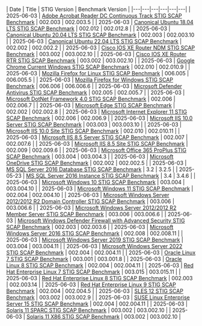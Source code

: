 | Date | Title | STIG Version | Benchmark Version |
|---|---|---|---|---|---|
| 2025-06-03 | [Adobe Acrobat Reader DC Continuous Track STIG SCAP Benchmark](https://raw.githubusercontent.com/niwc-atlantic/scap-content-library/refs/heads/main/Current/U_Adobe_Acrobat_Reader_DC_Continuous_V2R3_STIG_SCAP_1-4_Benchmark-enhancedV5-signed.zip) | 002.003 | 002.003.5 |
| 2025-06-03 | [Canonical Ubuntu 18.04 LTS STIG SCAP Benchmark](https://raw.githubusercontent.com/niwc-atlantic/scap-content-library/refs/heads/main/Current/U_CAN_Ubuntu_18-04_V2R12_STIG_SCAP_1-4_Benchmark-enhancedV8-signed.zip) | 002.012 | 002.012.8 |
| 2025-06-03 | [Canonical Ubuntu 20.04 LTS STIG SCAP Benchmark](https://raw.githubusercontent.com/niwc-atlantic/scap-content-library/refs/heads/main/Current/U_CAN_Ubuntu_20-04_LTS_V2R3_STIG_SCAP_1-4_Benchmark-enhancedV10-signed.zip) | 002.003 | 002.003.10 |
| 2025-06-03 | [Canonical Ubuntu 22.04 LTS STIG SCAP Benchmark](https://raw.githubusercontent.com/niwc-atlantic/scap-content-library/refs/heads/main/Current/U_CAN_Ubuntu_22-04_LTS_V2R2_STIG_SCAP_1-4_Benchmark-enhancedV2-signed.zip) | 002.002 | 002.002.2 |
| 2025-06-03 | [Cisco IOS XE Router NDM STIG SCAP Benchmark](https://raw.githubusercontent.com/niwc-atlantic/scap-content-library/refs/heads/main/Current/U_Cisco_IOS-XE_Router_NDM_V3R2_STIG_SCAP_1-4_Benchmark-enhancedV10-signed.zip) | 003.002 | 003.002.10 |
| 2025-06-03 | [Cisco IOS XE Router RTR STIG SCAP Benchmark](https://raw.githubusercontent.com/niwc-atlantic/scap-content-library/refs/heads/main/Current/U_Cisco_IOS-XE_Router_RTR_V3R2_STIG_SCAP_1-4_Benchmark-enhancedV10-signed.zip) | 003.002 | 003.002.10 |
| 2025-06-03 | [Google Chrome Current Windows STIG SCAP Benchmark](https://raw.githubusercontent.com/niwc-atlantic/scap-content-library/refs/heads/main/Current/U_Google_Chrome_V2R10_STIG_SCAP_1-4_Benchmark-enhancedV9-signed.zip) | 002.010 | 002.010.9 |
| 2025-06-03 | [Mozilla Firefox for Linux STIG SCAP Benchmark](https://raw.githubusercontent.com/niwc-atlantic/scap-content-library/refs/heads/main/Current/U_MOZ_Firefox_Linux_V6R5_STIG_SCAP_1-4_Benchmark-enhancedV5-signed.zip) | 006.005 | 006.005.5 |
| 2025-06-03 | [Mozilla Firefox for Windows STIG SCAP Benchmark](https://raw.githubusercontent.com/niwc-atlantic/scap-content-library/refs/heads/main/Current/U_MOZ_Firefox_Windows_V6R6_STIG_SCAP_1-4_Benchmark-enhancedV6-signed.zip) | 006.006 | 006.006.6 |
| 2025-06-03 | [Microsoft Defender Antivirus STIG SCAP Benchmark](https://raw.githubusercontent.com/niwc-atlantic/scap-content-library/refs/heads/main/Current/U_MS_Defender_Antivirus_V2R5_STIG_SCAP_1-4_Benchmark-enhancedV7-signed.zip) | 002.005 | 002.005.7 |
| 2025-06-03 | [Microsoft DotNet Framework 4.0 STIG SCAP Benchmark](https://raw.githubusercontent.com/niwc-atlantic/scap-content-library/refs/heads/main/Current/U_MS_DotNet_Framework_4-0_V2R6_STIG_SCAP_1-4_Benchmark-enhancedV7-signed.zip) | 002.006 | 002.006.7 |
| 2025-06-03 | [Microsoft Edge STIG SCAP Benchmark](https://raw.githubusercontent.com/niwc-atlantic/scap-content-library/refs/heads/main/Current/U_MS_Edge_V2R2_STIG_SCAP_1-4_Benchmark-enhancedV8-signed.zip) | 002.002 | 002.002.8 |
| 2025-06-03 | [Microsoft Internet Explorer 11 STIG SCAP Benchmark](https://raw.githubusercontent.com/niwc-atlantic/scap-content-library/refs/heads/main/Current/U_MS_IE11_V2R6_STIG_SCAP_1-4_Benchmark-enhancedV9-signed.zip) | 002.006 | 002.006.9 |
| 2025-06-03 | [Microsoft IIS 10.0 Server STIG SCAP Benchmark](https://raw.githubusercontent.com/niwc-atlantic/scap-content-library/refs/heads/main/Current/U_MS_IIS_10-0_Server_V3R2_STIG_SCAP_1-4_Benchmark-enhancedV10-signed.zip) | 003.003 | 003.003.10 |
| 2025-06-03 | [Microsoft IIS 10.0 Site STIG SCAP Benchmark](https://raw.githubusercontent.com/niwc-atlantic/scap-content-library/refs/heads/main/Current/U_MS_IIS_10-0_Site_V2R10_STIG_SCAP_1-4_Benchmark-enhancedV11-signed.zip) | 002.010 | 002.010.11 |
| 2025-06-03 | [Microsoft IIS 8.5 Server STIG SCAP Benchmark](https://raw.githubusercontent.com/niwc-atlantic/scap-content-library/refs/heads/main/Current/U_MS_IIS_8-5_Server_V2R7_STIG_SCAP_1-4_Benchmark-enhancedV6-signed.zip) | 002.007 | 002.007.6 |
| 2025-06-03 | [Microsoft IIS 8.5 Site STIG SCAP Benchmark](https://raw.githubusercontent.com/niwc-atlantic/scap-content-library/refs/heads/main/Current/U_MS_IIS_8-5_Site_V2R9_STIG_SCAP_1-4_Benchmark-enhancedV6-signed.zip) | 002.009 | 002.009.6 |
| 2025-06-03 | [Microsoft Office 365 ProPlus STIG SCAP Benchmark](https://raw.githubusercontent.com/niwc-atlantic/scap-content-library/refs/heads/main/Current/U_MS_Office_365_ProPlus_V3R4_STIG_SCAP_1-4_Benchmark-enhancedV3-signed.zip) | 003.004 | 003.004.3 |
| 2025-06-03 | [Microsoft OneDrive STIG SCAP Benchmark](https://raw.githubusercontent.com/niwc-atlantic/scap-content-library/refs/heads/main/Current/U_MS_OneDrive_V2R3_STIG_SCAP_1-4_Benchmark-enhancedV5-signed.zip) | 002.002 | 002.002.5 |
| 2025-06-03 | [MS SQL Server 2016 Database STIG SCAP Benchmark](https://raw.githubusercontent.com/niwc-atlantic/scap-content-library/refs/heads/main/Current/U_MS_SQL_Server_2016_Database_V3R2_STIG_SCAP_1-4_Benchmark-enhancedV5-signed.zip) | 3.2 | 3.2.5 |
| 2025-05-23 | [MS SQL Server 2016 Instance STIG SCAP Benchmark](https://raw.githubusercontent.com/niwc-atlantic/scap-content-library/refs/heads/main/Current/U_MS_SQL_Server_2016_Instance_V3R4_STIG_SCAP_1-4_Benchmark-enhancedV6-signed.zip) | 3.4 | 3.4.6 |
| 2025-06-03 | [Microsoft Windows 10 STIG SCAP Benchmark](https://raw.githubusercontent.com/niwc-atlantic/scap-content-library/refs/heads/main/Current/U_MS_Windows_10_V3R4_STIG_SCAP_1-4_Benchmark-enhancedV10-signed.zip) | 003.004 | 003.004.10 |
| 2025-06-03 | [Microsoft Windows 11 STIG SCAP Benchmark](https://raw.githubusercontent.com/niwc-atlantic/scap-content-library/refs/heads/main/Current/U_MS_Windows_11_V2R4_STIG_SCAP_1-4_Benchmark-enhancedV10-signed.zip) | 002.004 | 002.004.10 |
| 2025-06-03 | [Microsoft Windows Server 2012/2012 R2 Domain Controller STIG SCAP Benchmark](https://raw.githubusercontent.com/niwc-atlantic/scap-content-library/refs/heads/main/Current/U_MS_Windows_2012_and_2012_R2_DC_V3R6_STIG_SCAP_1-4_Benchmark-enhancedV6-signed.zip) | 003.006 | 003.006.6 |
| 2025-06-03 | [Microsoft Windows Server 2012/2012 R2 Member Server STIG SCAP Benchmark](https://raw.githubusercontent.com/niwc-atlantic/scap-content-library/refs/heads/main/Current/U_MS_Windows_2012_and_2012_R2_MS_V3R6_STIG_SCAP_1-4_Benchmark-enhancedV6-signed.zip) | 003.006 | 003.006.6 |
| 2025-06-03 | [Microsoft Windows Defender Firewall with Advanced Security STIG SCAP Benchmark](https://raw.githubusercontent.com/niwc-atlantic/scap-content-library/refs/heads/main/Current/U_MS_Windows_Defender_Firewall_V2R3_STIG_SCAP_1-4_Benchmark-enhancedV6-signed.zip) | 002.003 | 002.003.6 |
| 2025-06-03 | [Microsoft Windows Server 2016 STIG SCAP Benchmark](https://raw.githubusercontent.com/niwc-atlantic/scap-content-library/refs/heads/main/Current/U_MS_Windows_Server_2016_V2R8_STIG_SCAP_1-4_Benchmark-enhancedV11-signed.zip) | 002.008 | 002.008.11 |
| 2025-06-03 | [Microsoft Windows Server 2019 STIG SCAP Benchmark](https://raw.githubusercontent.com/niwc-atlantic/scap-content-library/refs/heads/main/Current/U_MS_Windows_Server_2019_V3R4_STIG_SCAP_1-4_Benchmark-enhancedV11-signed.zip) | 003.004 | 003.004.11 |
| 2025-06-03 | [Microsoft Windows Server 2022 STIG SCAP Benchmark](https://raw.githubusercontent.com/niwc-atlantic/scap-content-library/refs/heads/main/Current/U_MS_Windows_Server_2022_V2R4_STIG_SCAP_1-4_Benchmark-enhancedV11-signed.zip) | 002.004 | 002.004.11 |
| 2025-06-03 | [Oracle Linux 7 STIG SCAP Benchmark](https://raw.githubusercontent.com/niwc-atlantic/scap-content-library/refs/heads/main/Current/U_Oracle_Linux_7_V3R1_STIG_SCAP_1-4_Benchmark-enhancedV8-signed.zip) | 003.001 | 003.001.8 |
| 2025-06-03 | [Oracle Linux 8 STIG SCAP Benchmark](https://raw.githubusercontent.com/niwc-atlantic/scap-content-library/refs/heads/main/Current/U_Oracle_Linux_8_V2R4_STIG_SCAP_1-4_Benchmark-enhancedV11-signed.zip) | 002.004 | 002.004.11 |
| 2025-06-03 | [Red Hat Enterprise Linux 7 STIG SCAP Benchmark](https://raw.githubusercontent.com/niwc-atlantic/scap-content-library/refs/heads/main/Current/U_RHEL_7_V3R15_STIG_SCAP_1-4_Benchmark-enhancedV11-signed.zip) | 003.015 | 003.015.11 |
| 2025-06-03 | [Red Hat Enterprise Linux 8 STIG SCAP Benchmark](https://raw.githubusercontent.com/niwc-atlantic/scap-content-library/refs/heads/main/Current/U_RHEL_8_V2R3_STIG_SCAP_1-4_Benchmark-enhancedV14-signed.zip) | 002.003 | 002.003.14 |
| 2025-06-03 | [Red Hat Enterprise Linux 9 STIG SCAP Benchmark](https://raw.githubusercontent.com/niwc-atlantic/scap-content-library/refs/heads/main/Current/U_RHEL_9_V2R4_STIG_SCAP_1-4_Benchmark-enhancedV5-signed.zip) | 002.004 | 002.004.5 |
| 2025-06-03 | [SLES 12 STIG SCAP Benchmark](https://raw.githubusercontent.com/niwc-atlantic/scap-content-library/refs/heads/main/Current/U_SLES_12_V3R2_STIG_SCAP_1-4_Benchmark-enhancedV9-signed.zip) | 003.002 | 003.002.9 |
| 2025-06-03 | [SUSE Linux Enterprise Server 15 STIG SCAP Benchmark](https://raw.githubusercontent.com/niwc-atlantic/scap-content-library/refs/heads/main/Current/U_SLES_15_V2R4_STIG_SCAP_1-4_Benchmark-enhancedV11-signed.zip) | 002.004 | 002.004.11 |
| 2025-06-03 | [Solaris 11 SPARC STIG SCAP Benchmark](https://raw.githubusercontent.com/niwc-atlantic/scap-content-library/refs/heads/main/Current/U_SOL_11_SPARC_V3R2_STIG_SCAP_1-4_Benchmark-enhancedV10-signed.zip) | 003.002 | 003.002.10 |
| 2025-06-03 | [Solaris 11 X86 STIG SCAP Benchmark](https://raw.githubusercontent.com/niwc-atlantic/scap-content-library/refs/heads/main/Current/U_SOL_11_X86_V3R2_STIG_SCAP_1-4_Benchmark-enhancedV10-signed.zip) | 003.002 | 003.002.10 |
